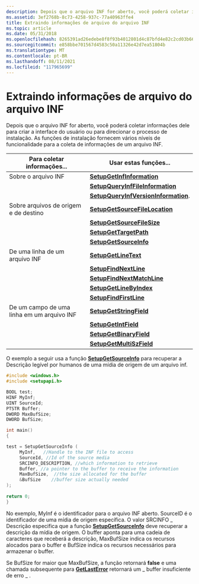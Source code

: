 ```yaml
---
description: Depois que o arquivo INF for aberto, você poderá coletar informações dele para criar a interface do usuário ou para direcionar o processo de instalação. As funções de instalação fornecem vários níveis de funcionalidade para a coleta de informações de um arquivo INF.
ms.assetid: 3ef2768b-8c73-4258-937c-77a40963ffe4
title: Extraindo informações de arquivo do arquivo INF
ms.topic: article
ms.date: 05/31/2018
ms.openlocfilehash: 8265391ad26edebe8f8f93b4012801d4c87bfd4e82c2cd03b66bba3d7784fcad
ms.sourcegitcommit: e858bbe701567d4583c50a11326e42d7ea51804b
ms.translationtype: MT
ms.contentlocale: pt-BR
ms.lasthandoff: 08/11/2021
ms.locfileid: "117965699"
---
```

# <a name="extracting-file-information-from-the-inf-file"></a>Extraindo informações de arquivo do arquivo INF

Depois que o arquivo INF for aberto, você poderá coletar informações dele para criar a interface do usuário ou para direcionar o processo de instalação. As funções de instalação fornecem vários níveis de funcionalidade para a coleta de informações de um arquivo INF.



| Para coletar informações...                | Usar estas funções...                                                        |
|---------------------------------------|-----------------------------------------------------------------------------|
| Sobre o arquivo INF                    | [**SetupGetInfInformation**](/windows/desktop/api/Setupapi/nf-setupapi-setupgetinfinformationa)                    |
|                                       | [**SetupQueryInfFileInformation**](/windows/desktop/api/Setupapi/nf-setupapi-setupqueryinffileinformationa)        |
|                                       | [**SetupQueryInfVersionInformation**](/windows/desktop/api/Setupapi/nf-setupapi-setupqueryinfversioninformationa). |
| Sobre arquivos de origem e de destino         | [**SetupGetSourceFileLocation**](/windows/desktop/api/Setupapi/nf-setupapi-setupgetsourcefilelocationa)            |
|                                       | [**SetupGetSourceFileSize**](/windows/desktop/api/Setupapi/nf-setupapi-setupgetsourcefilesizea)                    |
|                                       | [**SetupGetTargetPath**](/windows/desktop/api/Setupapi/nf-setupapi-setupgettargetpatha)                            |
|                                       | [**SetupGetSourceInfo**](/windows/desktop/api/Setupapi/nf-setupapi-setupgetsourceinfoa)                            |
| De uma linha de um arquivo INF            | [**SetupGetLineText**](/windows/desktop/api/Setupapi/nf-setupapi-setupgetlinetexta)                                |
|                                       | [**SetupFindNextLine**](/windows/desktop/api/Setupapi/nf-setupapi-setupfindnextline)                              |
|                                       | [**SetupFindNextMatchLine**](/windows/desktop/api/Setupapi/nf-setupapi-setupfindnextmatchlinea)                    |
|                                       | [**SetupGetLineByIndex**](/windows/desktop/api/Setupapi/nf-setupapi-setupgetlinebyindexa)                          |
|                                       | [**SetupFindFirstLine**](/windows/desktop/api/Setupapi/nf-setupapi-setupfindfirstlinea)                            |
| De um campo de uma linha em um arquivo INF | [**SetupGetStringField**](/windows/desktop/api/Setupapi/nf-setupapi-setupgetstringfielda)                          |
|                                       | [**SetupGetIntField**](/windows/desktop/api/Setupapi/nf-setupapi-setupgetintfield)                                |
|                                       | [**SetupGetBinaryField**](/windows/desktop/api/Setupapi/nf-setupapi-setupgetbinaryfield)                          |
|                                       | [**SetupGetMultiSzField**](/windows/desktop/api/Setupapi/nf-setupapi-setupgetmultiszfielda)                        |



 

O exemplo a seguir usa a função [**SetupGetSourceInfo**](/windows/desktop/api/Setupapi/nf-setupapi-setupgetsourceinfoa) para recuperar a Descrição legível por humanos de uma mídia de origem de um arquivo inf.


```C++
#include <windows.h>
#include <setupapi.h>

BOOL test;  
HINF MyInf;
UINT SourceId;
PTSTR Buffer;
DWORD MaxBufSize;
DWORD BufSize;

int main()  
{ 

test = SetupGetSourceInfo (
     MyInf,   //Handle to the INF file to access                
     SourceId, //Id of the source media                 
     SRCINFO_DESCRIPTION, //which information to retrieve     
     Buffer, //a pointer to the buffer to receive the information                     
     MaxBufSize,  //the size allocated for the buffer 
     &BufSize    //buffer size actually needed
);
  
return 0;
}
```



No exemplo, MyInf é o identificador para o arquivo INF aberto. SourceID é o identificador de uma mídia de origem específica. O valor SRCINFO \_ Descrição especifica que a função [**SetupGetSourceInfo**](/windows/desktop/api/Setupapi/nf-setupapi-setupgetsourceinfoa) deve recuperar a descrição da mídia de origem. O buffer aponta para uma cadeia de caracteres que receberá a descrição, MaxBufSize indica os recursos alocados para o buffer e BufSize indica os recursos necessários para armazenar o buffer.

Se BufSize for maior que MaxBufSize, a função retornará **false** e uma chamada subsequente para [**GetLastError**](/windows/desktop/api/errhandlingapi/nf-errhandlingapi-getlasterror) retornará um \_ buffer insuficiente de erro \_ .

 

 
